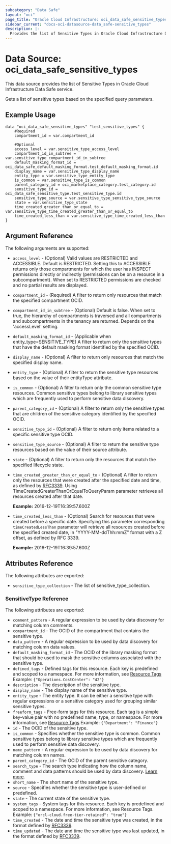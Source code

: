 ```yaml
---
subcategory: "Data Safe"
layout: "oci"
page_title: "Oracle Cloud Infrastructure: oci_data_safe_sensitive_types"
sidebar_current: "docs-oci-datasource-data_safe-sensitive_types"
description: |-
  Provides the list of Sensitive Types in Oracle Cloud Infrastructure Data Safe service
---
```


# Data Source: oci_data_safe_sensitive_types
This data source provides the list of Sensitive Types in Oracle Cloud Infrastructure Data Safe service.

Gets a list of sensitive types based on the specified query parameters.


## Example Usage

```hcl
data "oci_data_safe_sensitive_types" "test_sensitive_types" {
	#Required
	compartment_id = var.compartment_id

	#Optional
	access_level = var.sensitive_type_access_level
	compartment_id_in_subtree = var.sensitive_type_compartment_id_in_subtree
	default_masking_format_id = oci_data_safe_default_masking_format.test_default_masking_format.id
	display_name = var.sensitive_type_display_name
	entity_type = var.sensitive_type_entity_type
	is_common = var.sensitive_type_is_common
	parent_category_id = oci_marketplace_category.test_category.id
	sensitive_type_id = oci_data_safe_sensitive_type.test_sensitive_type.id
	sensitive_type_source = var.sensitive_type_sensitive_type_source
	state = var.sensitive_type_state
	time_created_greater_than_or_equal_to = var.sensitive_type_time_created_greater_than_or_equal_to
	time_created_less_than = var.sensitive_type_time_created_less_than
}
```

## Argument Reference

The following arguments are supported:

* `access_level` - (Optional) Valid values are RESTRICTED and ACCESSIBLE. Default is RESTRICTED. Setting this to ACCESSIBLE returns only those compartments for which the user has INSPECT permissions directly or indirectly (permissions can be on a resource in a subcompartment). When set to RESTRICTED permissions are checked and no partial results are displayed. 
* `compartment_id` - (Required) A filter to return only resources that match the specified compartment OCID.
* `compartment_id_in_subtree` - (Optional) Default is false. When set to true, the hierarchy of compartments is traversed and all compartments and subcompartments in the tenancy are returned. Depends on the 'accessLevel' setting. 
* `default_masking_format_id` - (Applicable when entity_type=SENSITIVE_TYPE) A filter to return only the sensitive types that have the default masking format identified by the specified OCID.
* `display_name` - (Optional) A filter to return only resources that match the specified display name. 
* `entity_type` - (Optional) A filter to return the sensitive type resources based on the value of their entityType attribute.
* `is_common` - (Optional) A filter to return only the common sensitive type resources. Common sensitive types belong to  library sensitive types which are frequently used to perform sensitive data discovery. 
* `parent_category_id` - (Optional) A filter to return only the sensitive types that are children of the sensitive category identified by the specified OCID.
* `sensitive_type_id` - (Optional) A filter to return only items related to a specific sensitive type OCID.
* `sensitive_type_source` - (Optional) A filter to return the sensitive type resources based on the value of their source attribute.
* `state` - (Optional) A filter to return only the resources that match the specified lifecycle state.
* `time_created_greater_than_or_equal_to` - (Optional) A filter to return only the resources that were created after the specified date and time, as defined by [RFC3339](https://tools.ietf.org/html/rfc3339). Using TimeCreatedGreaterThanOrEqualToQueryParam parameter retrieves all resources created after that date.

	**Example:** 2016-12-19T16:39:57.600Z 
* `time_created_less_than` - (Optional) Search for resources that were created before a specific date. Specifying this parameter corresponding `timeCreatedLessThan` parameter will retrieve all resources created before the specified created date, in "YYYY-MM-ddThh:mmZ" format with a Z offset, as defined by RFC 3339.

	**Example:** 2016-12-19T16:39:57.600Z 


## Attributes Reference

The following attributes are exported:

* `sensitive_type_collection` - The list of sensitive_type_collection.

### SensitiveType Reference

The following attributes are exported:

* `comment_pattern` - A regular expression to be used by data discovery for matching column comments.
* `compartment_id` - The OCID of the compartment that contains the sensitive type.
* `data_pattern` - A regular expression to be used by data discovery for matching column data values.
* `default_masking_format_id` - The OCID of the library masking format that should be used to mask the sensitive columns associated with the sensitive type.
* `defined_tags` - Defined tags for this resource. Each key is predefined and scoped to a namespace. For more information, see [Resource Tags](https://docs.cloud.oracle.com/iaas/Content/General/Concepts/resourcetags.htm)  Example: `{"Operations.CostCenter": "42"}` 
* `description` - The description of the sensitive type.
* `display_name` - The display name of the sensitive type.
* `entity_type` - The entity type. It can be either a sensitive type with regular expressions or a sensitive category used for grouping similar sensitive types. 
* `freeform_tags` - Free-form tags for this resource. Each tag is a simple key-value pair with no predefined name, type, or namespace. For more information, see [Resource Tags](https://docs.cloud.oracle.com/iaas/Content/General/Concepts/resourcetags.htm)  Example: `{"Department": "Finance"}` 
* `id` - The OCID of the sensitive type.
* `is_common` - Specifies whether the sensitive type is common. Common sensitive types belong to  library sensitive types which are frequently used to perform sensitive data discovery. 
* `name_pattern` - A regular expression to be used by data discovery for matching column names.
* `parent_category_id` - The OCID of the parent sensitive category.
* `search_type` - The search type indicating how the column name, comment and data patterns should be used by data discovery. [Learn more](https://docs.oracle.com/en/cloud/paas/data-safe/udscs/sensitive-types.html#GUID-1D1AD98E-B93F-4FF2-80AE-CB7D8A14F6CC). 
* `short_name` - The short name of the sensitive type.
* `source` - Specifies whether the sensitive type is user-defined or predefined.
* `state` - The current state of the sensitive type.
* `system_tags` - System tags for this resource. Each key is predefined and scoped to a namespace. For more information, see Resource Tags. Example: `{"orcl-cloud.free-tier-retained": "true"}` 
* `time_created` - The date and time the sensitive type was created, in the format defined by [RFC3339](https://tools.ietf.org/html/rfc3339).
* `time_updated` - The date and time the sensitive type was last updated, in the format defined by [RFC3339](https://tools.ietf.org/html/rfc3339).

